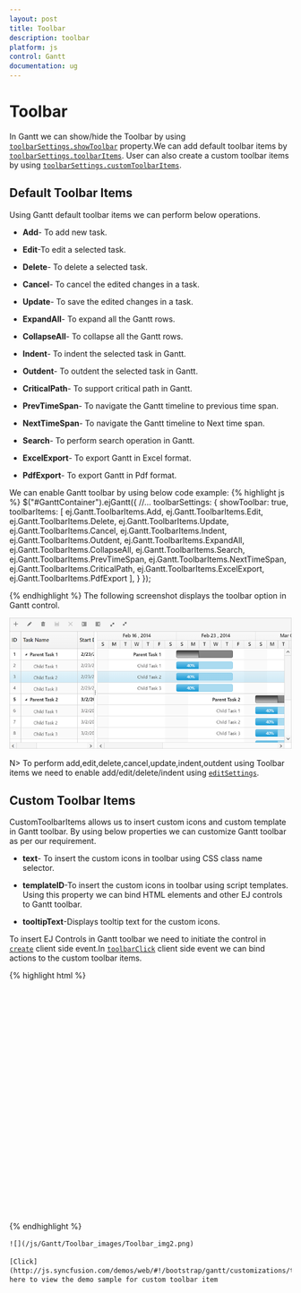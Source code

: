 ```yaml
---
layout: post
title: Toolbar
description: toolbar
platform: js
control: Gantt
documentation: ug
---
```


# Toolbar

In Gantt we can show/hide the Toolbar by using [`toolbarSettings.showToolbar`](https://help.syncfusion.com/api/js/ejgantt#members:toolbarsettings-showtoolbar "showToolbar") property.We can add default toolbar items by [`toolbarSettings.toolbarItems`](https://help.syncfusion.com/api/js/ejgantt#members:toolbarsettings-toolbaritems "toolbarItems"). User can also create a custom toolbar items by using [`toolbarSettings.customToolbarItems`](https://help.syncfusion.com/api/js/ejgantt#members:toolbarsettings-customToolbarItems "customToolbarItems").

## Default Toolbar Items
Using Gantt default toolbar items we can perform below operations.

* **Add**- To add new task.

* **Edit**-To edit a selected task.

* **Delete**- To delete a selected task.
		   
* **Cancel**- To cancel the edited changes in a task.
		   
* **Update**- To save the edited changes in a task.
		   
* **ExpandAll**- To expand all the Gantt rows.
		   
* **CollapseAll**- To collapse all the Gantt rows.

* **Indent**- To indent the selected task in Gantt.
		   
* **Outdent**- To outdent the selected task in Gantt.
		   
* **CriticalPath**- To support critical path in Gantt.

* **PrevTimeSpan**- To navigate the Gantt timeline to previous time span.

* **NextTimeSpan**- To navigate the Gantt timeline to Next time span.

* **Search**- To perform search operation in Gantt.
		   
* **ExcelExport**- To export Gantt in Excel format.

* **PdfExport**- To export Gantt in Pdf format.

We can enable Gantt toolbar by using below code example:
{% highlight js %}
   $("#GanttContainer").ejGantt({
        //...
        toolbarSettings: {
            showToolbar: true,
            toolbarItems: [
                ej.Gantt.ToolbarItems.Add, 
                ej.Gantt.ToolbarItems.Edit, 
                ej.Gantt.ToolbarItems.Delete,
                ej.Gantt.ToolbarItems.Update,
                ej.Gantt.ToolbarItems.Cancel,
                ej.Gantt.ToolbarItems.Indent, 
                ej.Gantt.ToolbarItems.Outdent,
                ej.Gantt.ToolbarItems.ExpandAll,
                ej.Gantt.ToolbarItems.CollapseAll,
                ej.Gantt.ToolbarItems.Search,
		ej.Gantt.ToolbarItems.PrevTimeSpan,
                ej.Gantt.ToolbarItems.NextTimeSpan,
		ej.Gantt.ToolbarItems.CriticalPath,
		ej.Gantt.ToolbarItems.ExcelExport,
		ej.Gantt.ToolbarItems.PdfExport
            ],
        }
    });

{% endhighlight %}
The following screenshot displays the toolbar option in Gantt control.

![](/js/Gantt/Toolbar_images/Toolbar_img1.png)

N> To perform add,edit,delete,cancel,update,indent,outdent using Toolbar items we need to enable add/edit/delete/indent using [`editSettings`](https://help.syncfusion.com/api/js/ejGantt#members:editsettings "editSettings").
  
## Custom Toolbar Items

CustomToolbarItems allows us to insert custom icons and custom template in Gantt toolbar. By using below properties we can customize Gantt toolbar as per our requirement.

* **text**- To insert the custom icons in toolbar using CSS class name selector.

* **templateID**-To insert the custom icons in toolbar using script templates. Using this property we can bind HTML elements and other EJ controls to Gantt toolbar.

* **tooltipText**-Displays tooltip text for the custom icons.

To insert EJ Controls in Gantt toolbar we need to initiate the control in [`create`](https://help.syncfusion.com/api/js/ejgantt#events:create "create") client side event.In [`toolbarClick`](https://help.syncfusion.com/api/js/ejgantt#events:toolbarclick "toolbarclick") client side event we can bind actions to the custom toolbar items.

{% highlight html %}
    <div id="GanttContainer" style="height:400px;width:100%"></div>           
    <script id="ColumnVisibility" type="text/x-jsrender">
        <input id="dropdownContainer" />
    </script>
    <script type="text/javascript">     
        $(function () {
            $("#GanttContainer").ejGantt({                             
                toolbarClick: function (args) {
                    if (args.itemName == "Reset") {
                       //we can bind the custom actions here
                    }
                },               
                toolbarSettings: {
                    showToolbar: true,
                    customToolbarItems: [
				{ templateID: "#ColumnVisibility",tooltipText:"Column Visibility" },
				{text:"Reset",tooltipText:"Reset"}],
                },               
                create: function (args) {
			//Here we can append custom EJ controls
                    $("#dropdownContainer").ejDropDownList({
					});
                }
            })
        });
    </script>
    <style type="text/css" class="cssStyles">    
        #GanttContainer_ColumnVisibility {
            padding-top: 2px;
            padding-bottom: 0px;
        }
        .Reset:before {
            content: "\e677";
        }
    </style>
	{% endhighlight %}

    ![](/js/Gantt/Toolbar_images/Toolbar_img2.png)

    [Click](http://js.syncfusion.com/demos/web/#!/bootstrap/gantt/customizations/toolbartemplate) here to view the demo sample for custom toolbar item